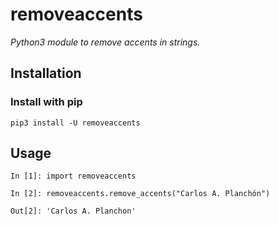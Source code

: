 # removeaccents
*Python3 module to remove accents in strings.*

## Installation
### Install with pip
```
pip3 install -U removeaccents
```

## Usage
```
In [1]: import removeaccents

In [2]: removeaccents.remove_accents("Carlos A. Planchón")

Out[2]: 'Carlos A. Planchon'
```
